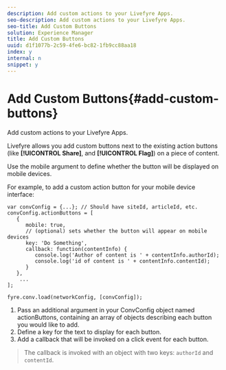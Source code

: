 ```yaml
---
description: Add custom actions to your Livefyre Apps.
seo-description: Add custom actions to your Livefyre Apps.
seo-title: Add Custom Buttons
solution: Experience Manager
title: Add Custom Buttons
uuid: d1f1077b-2c59-4fe6-bc82-1fb9cc88aa18
index: y
internal: n
snippet: y
---
```


# Add Custom Buttons{#add-custom-buttons}

Add custom actions to your Livefyre Apps.

Livefyre allows you add custom buttons next to the existing action buttons (like **[!UICONTROL Share]**, and **[!UICONTROL Flag]**) on a piece of content.

Use the mobile argument to define whether the button will be displayed on mobile devices.

For example, to add a custom action button for your mobile device interface:

```
var convConfig = {...}; // Should have siteId, articleId, etc. 
convConfig.actionButtons = [ 
   { 
      mobile: true,  
      // (optional) sets whether the button will appear on mobile devices 
      key: 'Do Something', 
      callback: function(contentInfo) { 
         console.log('Author of content is ' + contentInfo.authorId); 
         console.log('id of content is ' + contentInfo.contentId); 
      } 
   }, 
    ... 
]; 
  
fyre.conv.load(networkConfig, [convConfig]);
```

1. Pass an additional argument in your ConvConfig object named actionButtons, containing an array of objects describing each button you would like to add.
1. Define a key for the text to display for each button.
1. Add a callback that will be invoked on a click event for each button.
>The callback is invoked with an object with two keys: `authorId` and `contentId`. 
